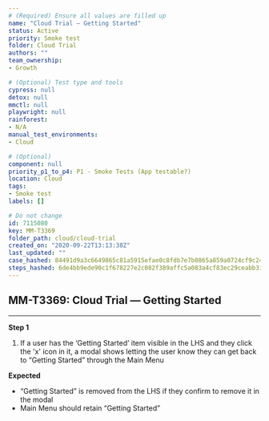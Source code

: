 ```yaml
---
# (Required) Ensure all values are filled up
name: "Cloud Trial — Getting Started"
status: Active
priority: Smoke test
folder: Cloud Trial
authors: ""
team_ownership: 
- Growth

# (Optional) Test type and tools
cypress: null
detox: null
mmctl: null
playwright: null
rainforest: 
- N/A
manual_test_environments: 
- Cloud

# (Optional)
component: null
priority_p1_to_p4: P1 - Smoke Tests (App testable?)
location: Cloud
tags: 
- Smoke test
labels: []

# Do not change
id: 7115080
key: MM-T3369
folder_path: cloud/cloud-trial
created_on: "2020-09-22T13:13:38Z"
last_updated: ""
case_hashed: 84491d9a3c6649865c81a5915efae0c8fdb7e7b0865a859a0724cf9c24113d73f2da9fe6b89a3869f88d0b1e6ec0c0e7
steps_hashed: 6de4bb9ede90c1f678227e2c082f389affc5a083a4cf83ec29ceabb3133a591df763fa2b27850f20b674ec5e60a16b04
---
```


## MM-T3369: Cloud Trial — Getting Started

---

**Step 1**

1. If a user has the ‘Getting Started’ item visible in the LHS and they click the 'x' icon in it, a modal shows letting the user know they can get back to “Getting Started” through the Main Menu

**Expected**

- “Getting Started” is removed from the LHS if they confirm to remove it in the modal
- Main Menu should retain “Getting Started”
